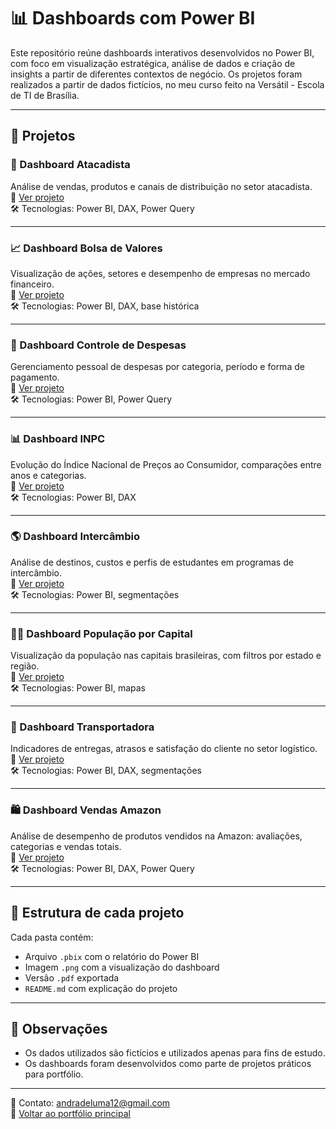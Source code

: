 # 📊 Dashboards com Power BI

Este repositório reúne dashboards interativos desenvolvidos no Power BI, com foco em visualização estratégica, análise de dados e criação de insights a partir de diferentes contextos de negócio. Os projetos foram realizados a partir de dados fictícios, no meu curso feito na Versátil - Escola de TI de Brasília.

---

## 📁 Projetos

### 🛒 Dashboard Atacadista  
Análise de vendas, produtos e canais de distribuição no setor atacadista.  
🔗 [Ver projeto](https://github.com/lumandrade/potfolio-PowerBI/tree/main/Portfolio_BI/Dashboard_Atacadista)  
🛠️ Tecnologias: Power BI, DAX, Power Query

---

### 📈 Dashboard Bolsa de Valores  
Visualização de ações, setores e desempenho de empresas no mercado financeiro.  
🔗 [Ver projeto](https://github.com/lumandrade/potfolio-PowerBI/tree/main/Portfolio_BI/Dashboard_BolsaDeValores)  
🛠️ Tecnologias: Power BI, DAX, base histórica

---

### 💸 Dashboard Controle de Despesas  
Gerenciamento pessoal de despesas por categoria, período e forma de pagamento.  
🔗 [Ver projeto](https://github.com/lumandrade/potfolio-PowerBI/tree/main/Portfolio_BI/Dashboard_ControleDespesas)  
🛠️ Tecnologias: Power BI, Power Query

---

### 📊 Dashboard INPC  
Evolução do Índice Nacional de Preços ao Consumidor, comparações entre anos e categorias.  
🔗 [Ver projeto](https://github.com/lumandrade/potfolio-PowerBI/tree/main/Portfolio_BI/Dashboard_inpc)  
🛠️ Tecnologias: Power BI, DAX

---

### 🌎 Dashboard Intercâmbio  
Análise de destinos, custos e perfis de estudantes em programas de intercâmbio.  
🔗 [Ver projeto](https://github.com/lumandrade/potfolio-PowerBI/tree/main/Portfolio_BI/Dashboard_Intercambio)  
🛠️ Tecnologias: Power BI, segmentações

---

### 🧍‍♂️ Dashboard População por Capital  
Visualização da população nas capitais brasileiras, com filtros por estado e região.  
🔗 [Ver projeto](https://github.com/lumandrade/potfolio-PowerBI/tree/main/Portfolio_BI/Dashboard_PopulacaoCap)  
🛠️ Tecnologias: Power BI, mapas

---

### 🚚 Dashboard Transportadora  
Indicadores de entregas, atrasos e satisfação do cliente no setor logístico.  
🔗 [Ver projeto](https://github.com/lumandrade/potfolio-PowerBI/tree/main/Portfolio_BI/Dashboard_Transportadora)  
🛠️ Tecnologias: Power BI, DAX, segmentações

---

### 🛍️ Dashboard Vendas Amazon  
Análise de desempenho de produtos vendidos na Amazon: avaliações, categorias e vendas totais.  
🔗 [Ver projeto](./Dashboard_VendasAmazon)  
🛠️ Tecnologias: Power BI, DAX, Power Query

---

## 📎 Estrutura de cada projeto

Cada pasta contém:
- Arquivo `.pbix` com o relatório do Power BI
- Imagem `.png` com a visualização do dashboard
- Versão `.pdf` exportada
- `README.md` com explicação do projeto

---

## 📝 Observações

- Os dados utilizados são fictícios e utilizados apenas para fins de estudo.
- Os dashboards foram desenvolvidos como parte de projetos práticos para portfólio.

---

📧 Contato: andradeluma12@gmail.com  
🔗 [Voltar ao portfólio principal](https://github.com/lumandrade/portfolio-luma)
